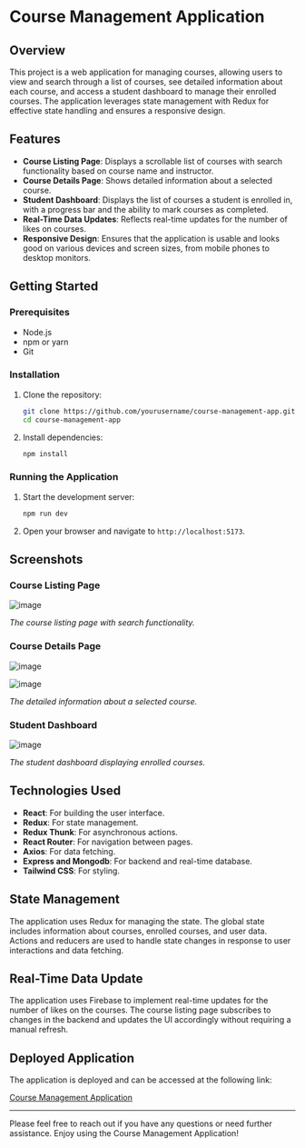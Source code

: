 # Course Management Application

## Overview
This project is a web application for managing courses, allowing users to view and search through a list of courses, see detailed information about each course, and access a student dashboard to manage their enrolled courses. The application leverages state management with Redux for effective state handling and ensures a responsive design.

## Features
- **Course Listing Page**: Displays a scrollable list of courses with search functionality based on course name and instructor.
- **Course Details Page**: Shows detailed information about a selected course.
- **Student Dashboard**: Displays the list of courses a student is enrolled in, with a progress bar and the ability to mark courses as completed.
- **Real-Time Data Updates**: Reflects real-time updates for the number of likes on courses.
- **Responsive Design**: Ensures that the application is usable and looks good on various devices and screen sizes, from mobile phones to desktop monitors.

## Getting Started

### Prerequisites
- Node.js
- npm or yarn
- Git

### Installation
1. Clone the repository:
    ```bash
    git clone https://github.com/yourusername/course-management-app.git
    cd course-management-app
    ```
2. Install dependencies:
    ```bash
    npm install
    ```

### Running the Application
1. Start the development server:
    ```bash
    npm run dev
    ```
2. Open your browser and navigate to `http://localhost:5173`.

## Screenshots

### Course Listing Page
![image](https://github.com/gyanavardhana/Alemeno-assignment/assets/89439095/ecf72570-98ef-46d4-8029-5f82e635b161)

*The course listing page with search functionality.*

### Course Details Page
![image](https://github.com/gyanavardhana/Alemeno-assignment/assets/89439095/56960d33-96b3-43ca-a8a6-6d0913f211d4)

![image](https://github.com/gyanavardhana/Alemeno-assignment/assets/89439095/e5138fd6-4653-4504-a723-f907cf891534)

*The detailed information about a selected course.*

### Student Dashboard
![image](https://github.com/gyanavardhana/Alemeno-assignment/assets/89439095/13cf07ba-a71e-41a9-bd02-6c89deefeed7)

*The student dashboard displaying enrolled courses.*

## Technologies Used
- **React**: For building the user interface.
- **Redux**: For state management.
- **Redux Thunk**: For asynchronous actions.
- **React Router**: For navigation between pages.
- **Axios**: For data fetching.
- **Express and Mongodb**: For backend and real-time database.
- **Tailwind CSS**: For styling.

## State Management
The application uses Redux for managing the state. The global state includes information about courses, enrolled courses, and user data. Actions and reducers are used to handle state changes in response to user interactions and data fetching.

## Real-Time Data Update
The application uses Firebase to implement real-time updates for the number of likes on the courses. The course listing page subscribes to changes in the backend and updates the UI accordingly without requiring a manual refresh.


## Deployed Application
The application is deployed and can be accessed at the following link:

[Course Management Application](https://peppy-chaja-d2154c.netlify.app/)

---

Please feel free to reach out if you have any questions or need further assistance. Enjoy using the Course Management Application!
